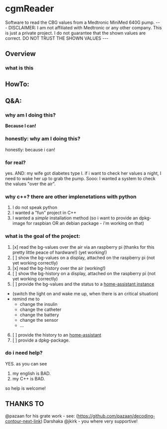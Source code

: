 # cgmReader

Software to read the CBG values from a Medtronic MiniMed 640G pump.
--- DISCLAIMER: I am not affiliated with Medtronic or any other company. This is just a private project. I do not guarantee that the shown values are correct. DO NOT TRUST THE SHOWN VALUES ---
## Overview

### what is this

## HowTo:

## Q&A: 

### why am I doing this?

**Because I can!**

### honestly: why am I doing this?

honestly: because i can!

### for real?

yes. AND: my wife got diabetes type I. if i want to check her values a night, I need to wake her up to grab the pump. Sooo: I wanted a system to check the values "over the air". 

### why c++? there are other implenetations with python

1. I do not speak python
2. I wanted a "fun" project in C++
3. I wanted a *simple* installation method (so i want to provide an dpkg-image for raspbian OR an debian package - i'm working on that)

### what is the goal of the project:

1. [x] read the bg-values over the air via an raspberry pi (thanks for this pretty little peace of hardware!) (yet working!)
2. [ ] show the bg-values on a display, attached on the raspberry pi (not yet working correctly)
3. [x] read the bg-history over the air (working!)
4. [ ] show the bg-history on a display, attached on the raspberry pi (not yet working correctly)
5. [ ] provide the bg-values and the status to a [home-assistant instance](https://www.home-assistant.io/hassio/)
  - (switch the light on and wake me up, when there is an critical situation)
  - remind me to  
    - change the insulin
    - change the catheter
    - change the battery
    - change the sensor
    - ...

6. [ ] provide the history to an [home-assistant](https://www.home-assistant.io/hassio/)
7. [ ] provide a dpkg-package.

### do i need help?

YES. as you can see

1. my english is BAD.
2. my C++ is BAD.

so help is welcome!

## THANKS TO

@pazaan for his grate work - see: (https://github.com/pazaan/decoding-contour-next-link)
Darshaka @jkirk - you where very supportive!
